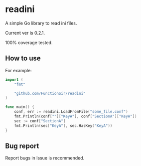 <!--
 * @Author: FunctionSir
 * @License: AGPLv3
 * @Date: 2025-04-05 23:30:03
 * @LastEditTime: 2025-04-22 22:51:52
 * @LastEditors: FunctionSir
 * @Description: -
 * @FilePath: /readini/README.md
-->
# readini

A simple Go library to read ini files.

Current ver is 0.2.1.

100% coverage tested.

## How to use

For example:

``` go
import (
    "fmt"

    "github.com/FunctionSir/readini"
)

func main() {
    conf, err := readini.LoadFromFile("some_file.conf")
    fmt.Println(conf[""]["KeyA"], conf["SectionA"]["KeyA"])
    sec := conf["SectionA"]
    fmt.Println(sec["KeyA"], sec.HasKey("KeyA"))
}
```

## Bug report

Report bugs in Issue is recommended.
